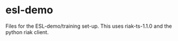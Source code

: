 # esl-demo

Files for the ESL-demo/training set-up.  This uses riak-ts-1.1.0 and the python riak client.
